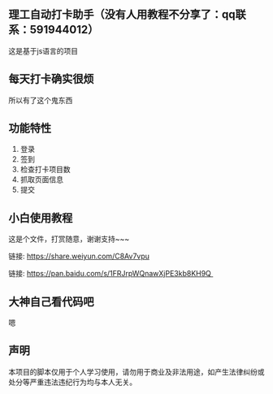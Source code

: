 ## 理工自动打卡助手（没有人用教程不分享了：qq联系：591944012）

这是基于js语言的项目

## 每天打卡确实很烦

所以有了这个鬼东西

## 功能特性

1. 登录
2. 签到
3. 检查打卡项目数
4. 抓取页面信息
5. 提交

## 小白使用教程

这是个文件，打赏随意，谢谢支持~~~

链接: https://share.weiyun.com/C8Av7vpu 

链接: https://pan.baidu.com/s/1FRJrpWQnawXjPE3kb8KH9Q  

## 大神自己看代码吧

嗯

## 声明

本项目的脚本仅用于个人学习使用，请勿用于商业及非法用途，如产生法律纠纷或处分等严重违法违纪行为均与本人无关。
